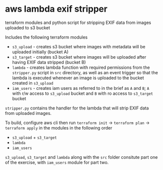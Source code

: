 # aws lambda exif stripper
terraform modules and python script for stripping EXIF data from images uploaded to s3 bucket

Includes the following terraform modules
- `s3_upload` - creates s3 bucket where images with metadata will be uploaded initially (bucket A)
- `s3_target` - creates s3 bucket where images will be uploaded after having EXIF data stripped (bucket B)
- `lambda`    - creates lambda function with required permissions from the `stripper.py` script in `src` directory, as well as an event trigger so that the   lambda is executed whenever an image is uploaded to the bucket created in `s3_upload`
- `iam_users` - creates iam users as referred to in the brief as `A` and `B`; `A` with r/w access to `s3_upload` bucket and `B` with ro access   to     `s3_target` bucket

`stripper.py` contains the handler for the lambda that will strip EXIF data from uploaded images.

To build, configure aws cli then run `terraform init` -> `terraform plan` -> `terraform apply` in the modules in the following order 
- `s3_upload` + `s3_target`
- `lambda`
- `iam_users`

`s3_upload`, `s3_target` and `lambda` along with the `src` folder consitute part one of the exercise, with `iam_users` module for part two.
